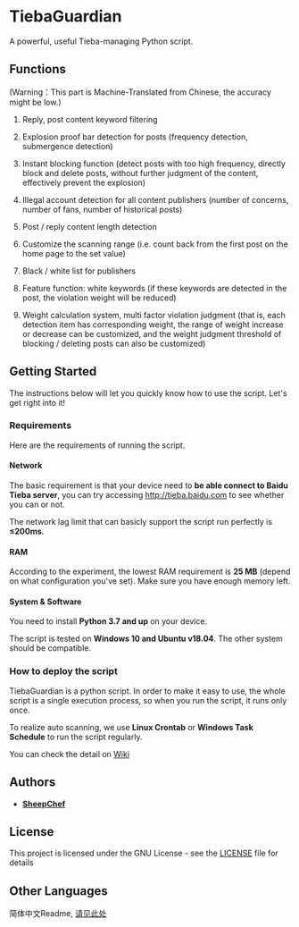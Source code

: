 # TiebaGuardian

A powerful, useful Tieba-managing Python script.

## Functions

(Warning：This part is Machine-Translated from Chinese, the accuracy might be low.)

1. Reply, post content keyword filtering

2. Explosion proof bar detection for posts (frequency detection, submergence detection)

3. Instant blocking function (detect posts with too high frequency, directly block and delete posts, without further judgment of the content, effectively prevent the explosion)

4. Illegal account detection for all content publishers (number of concerns, number of fans, number of historical posts)

5. Post / reply content length detection

6. Customize the scanning range (i.e. count back from the first post on the home page to the set value)

7. Black / white list for publishers

8. Feature function: white keywords (if these keywords are detected in the post, the violation weight will be reduced)

9. Weight calculation system, multi factor violation judgment (that is, each detection item has corresponding weight, the range of weight increase or decrease can be customized, and the weight judgment threshold of blocking / deleting posts can also be customized)

## Getting Started

The instructions below will let you quickly know how to use the script.
Let's get right into it!

### Requirements

Here are the requirements of running the script.

#### Network

The basic requirement is that your device need to **be able connect to Baidu Tieba server**, you can try accessing http://tieba.baidu.com to see whether you can or not.

The network lag limit that can basicly support the script run perfectly is **≤200ms**.

#### RAM

According to the experiment, the lowest RAM requirement is **25 MB** (depend on what configuration you've set). Make sure you have enough memory left.

#### System & Software

You need to install **Python 3.7 and up** on your device.

The script is tested on **Windows 10 and Ubuntu v18.04**. The other system should be compatible.

### How to deploy the script

TiebaGuardian is a python script. In order to make it easy to use, the whole script is a single execution process, so when you run the script, it runs only once.

To realize auto scanning, we use **Linux Crontab** or **Windows Task Schedule** to run the script regularly.

You can check the detail on [Wiki](Wiki)

## Authors

* [**SheepChef**](https://github.com/SheepChef)

## License

This project is licensed under the GNU License - see the [LICENSE](LICENSE) file for details

## Other Languages

简体中文Readme, [请见此处](README_zh-cn.md)
